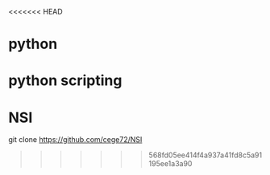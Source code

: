 <<<<<<< HEAD
# python
 python scripting
=======
# NSI
git clone https://github.com/cege72/NSI
>>>>>>> 568fd05ee414f4a937a41fd8c5a91195ee1a3a90
